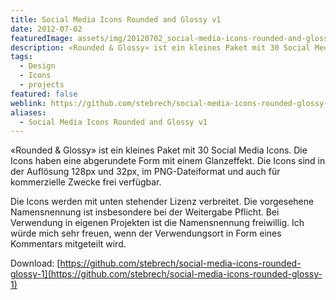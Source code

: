 ```yaml
---
title: Social Media Icons Rounded and Glossy v1
date: 2012-07-02
featuredImage: assets/img/20120702_social-media-icons-rounded-and-glossy-v1_0.jpg
description: «Rounded & Glossy» ist ein kleines Paket mit 30 Social Media Icons. Die Icons haben eine abgerundete Form mit einem Glanzeffekt.
tags:
  - Design
  - Icons
  - projects
featured: false
weblink: https://github.com/stebrech/social-media-icons-rounded-glossy-1
aliases:
  - Social Media Icons Rounded and Glossy v1
---
```

«Rounded & Glossy» ist ein kleines Paket mit 30 Social Media Icons. Die Icons haben eine abgerundete Form mit einem Glanzeffekt. Die Icons sind in der Auflösung 128px und 32px, im PNG-Dateiformat und auch für kommerzielle Zwecke frei verfügbar.

Die Icons werden mit unten stehender Lizenz verbreitet. Die vorgesehene Namensnennung ist insbesondere bei der Weitergabe Pflicht. Bei Verwendung in eigenen Projekten ist die Namensnennung freiwillig. Ich würde mich sehr freuen, wenn der Verwendungsort in Form eines Kommentars mitgeteilt wird.

Download: [https://github.com/stebrech/social-media-icons-rounded-glossy-1](https://github.com/stebrech/social-media-icons-rounded-glossy-1)
